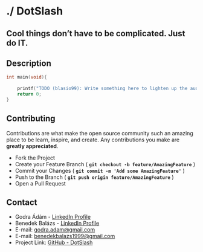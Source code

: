 # ./   DotSlash

## Cool things don’t have to be complicated. Just do IT.

## **Description**

```cpp
int main(void){
    
    printf("TODO (blasio99): Write something here to lighten up the audience");
    return 0;
}
```
## **Contributing**

Contributions are what make the open source community such an amazing place to be learn, inspire, and create. Any contributions you make are **greatly appreciated**.  

- Fork the Project  
- Create your Feature Branch ( **`git checkout -b feature/AmazingFeature`** )
- Commit your Changes ( **`git commit -m 'Add some AmazingFeature'`** )
- Push to the Branch ( **`git push origin feature/AmazingFeature`** )
- Open a Pull Request  

## **Contact**

- Godra Ádám - [LinkedIn Profile](https://www.linkedin.com/in/godraadam/)
- Benedek Balázs - [LinkedIn Profile](https://www.linkedin.com/in/benedek-balazs/)
- E-mail: godra.adam@gmail.com
- E-mail: benedekbalazs1999@gmail.com
- Project Link: [GitHub - DotSlash](https://github.com/dotslash-ro/dotslash-ro.github.io)
